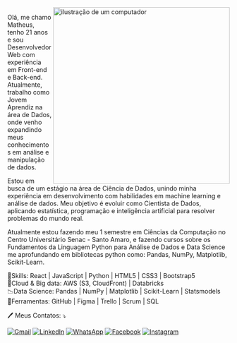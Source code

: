 <img src="https://raw.githubusercontent.com/MicaelliMedeiros/micaellimedeiros/master/image/computer-illustration.png" alt="ilustração de um computador" min-width="400px" max-width="400px" width="400px" align="right">

<p align="left"> 
  Olá, me chamo Matheus, tenho 21 anos e sou Desenvolvedor Web com experiência em Front-end e Back-end. Atualmente, trabalho como Jovem Aprendiz na área de Dados, onde venho expandindo meus conhecimentos em análise e manipulação de dados.

Estou em busca de um estágio na área de Ciência de Dados, unindo minha experiência em desenvolvimento com habilidades em machine learning e análise de dados. Meu objetivo é evoluir como Cientista de Dados, aplicando estatística, programação e inteligência artificial para resolver problemas do mundo real.

Atualmente estou fazendo meu 1 semestre em Ciências da Computação no Centro Universitário Senac - Santo Amaro, e fazendo cursos sobre os Fundamentos da Linguagem Python para Análise de Dados e Data Science me aprofundando em bibliotecas python como: Pandas, NumPy, Matplotlib, Scikit-Learn.
</p>

<p align="left">
</p>
<p align="left">
  🚀Skills: React | JavaScript | Python | HTML5 | CSS3 | Bootstrap5 <br>
  💾Cloud & Big data: AWS (S3, CloudFront) | Databricks  <br>
  📉Data Science: Pandas | NumPy | Matplotlib | Scikit-Learn | Statsmodels   <br>
  💼Ferramentas: GitHub |  Figma | Trello | Scrum | SQL  <br>
</p>

<p align="left">
  🖊️ Meus Contatos: ⤵️
</p>

<p align="left">
  <a href="#" title="Gmail">
  <img src="https://img.shields.io/badge/-Gmail-FF0000?style=flat-square&labelColor=FF0000&logo=gmail&logoColor=white&link=LINK-DO-SEU-GMAIL" alt="Gmail"/></a>

  <a href="#" title="LinkedIn">
  <img src="https://img.shields.io/badge/-Linkedin-0e76a8?style=flat-square&logo=Linkedin&logoColor=white&link=LINK-DO-SEU-LINKEDIN" alt="LinkedIn"/></a>

  <a href="#" title="WhatsApp">
  <img src="https://img.shields.io/badge/-WhatsApp-25d366?style=flat-square&labelColor=25d366&logo=whatsapp&logoColor=white&link=API-DO-SEU-WHATSAPP" alt="WhatsApp"/></a>

  <a href="#" title="Facebook">
  <img src="https://img.shields.io/badge/-Facebook-3b5998?style=flat-square&labelColor=3b5998&logo=facebook&logoColor=white&link=LINK-DO-SEU-FACEBOOK" alt="Facebook"/></a>

  <a href="#" title="Instagram">
  <img src="https://img.shields.io/badge/-Instagram-DF0174?style=flat-square&labelColor=DF0174&logo=instagram&logoColor=white&link=LINK-DO-SEU-INSTAGRAM" alt="Instagram"/></a>
</p>
